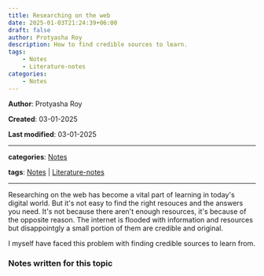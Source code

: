 ```yaml
---
title: Researching on the web
date: 2025-01-03T21:24:39+06:00
draft: false
author: Protyasha Roy
description: How to find credible sources to learn.
tags:
    - Notes
    - Literature-notes
categories:
    - Notes
---
```


**Author**: Protyasha Roy

**Created**: 03-01-2025

**Last modified**: 03-01-2025

---
**categories**: [Notes](/categories/notes)

**tags**: [Notes](/tags/notes) | [Literature-notes](/tags/literature-notes)

---

Researching on the web has become a vital part of learning in today's digital world. But it's not easy to find the right resouces and the answers you need. It's not because there aren't enough resources, it's because of the opposite reason. The internet is flooded with information and resources but disappointgly a small portion of them are credible and original.

I myself have faced this problem with finding credible sources to learn from. 

### Notes written for this topic